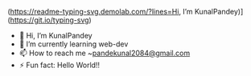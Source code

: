

(https://readme-typing-svg.demolab.com/?lines=Hi, I’m KunalPandey)](https://git.io/typing-svg)

- 👋 Hi, I’m KunalPandey
- 🌱 I’m currently learning web-dev
- 📫 How to reach me ~pandekunal2084@gmail.com
- ⚡ Fun fact: Hello World!!

<!---
KunalPandey-675/KunalPandey-675 is a ✨ special ✨ repository because its `README.md` (this file) appears on your GitHub profile.
You can click the Preview link to take a look at your changes.
--->
